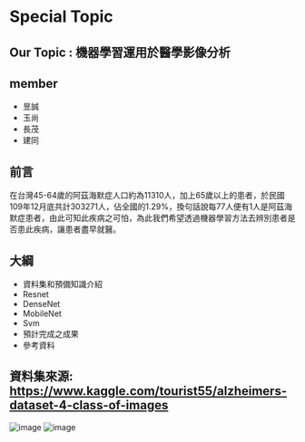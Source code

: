 # Special Topic
## Our Topic : 機器學習運用於醫學影像分析 

## member
* 昱誠
* 玉尚
* 長茂
* 建同

## 前言
在台灣45-64歲的阿茲海默症人口約為11310人，加上65歲以上的患者，於民國109年12月底共計303271人，佔全國的1.29%，換句話說每77人便有1人是阿茲海默症患者，由此可知此疾病之可怕，為此我們希望透過機器學習方法去辨別患者是否患此疾病，讓患者盡早就醫。

## 大綱

* 資料集和預備知識介紹
* Resnet
* DenseNet
* MobileNet
* Svm
* 預計完成之成果
* 參考資料

## 資料集來源: https://www.kaggle.com/tourist55/alzheimers-dataset-4-class-of-images

![image](https://user-images.githubusercontent.com/62127656/136138111-b96d1fdc-954a-403f-8a5c-2e6bd999ca5a.png)
![image](https://user-images.githubusercontent.com/62127656/136138123-9415794e-3022-4420-b3be-dbde78a44ade.png)

